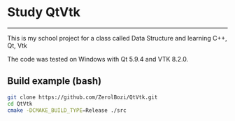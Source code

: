 # Study QtVtk
___

This is my school project for a class called Data Structure and learning C++, Qt, Vtk

The code was tested on Windows with Qt 5.9.4 and VTK 8.2.0.

## Build example (bash)

```bash
git clone https://github.com/ZerolBozi/QtVtk.git
cd QtVtk
cmake -DCMAKE_BUILD_TYPE=Release ./src
```
